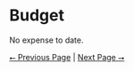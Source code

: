 # Budget

No expense to date.

[⭠ Previous Page](08-professional-biographies.md) | [Next Page ⭢](10-appendix.md)
